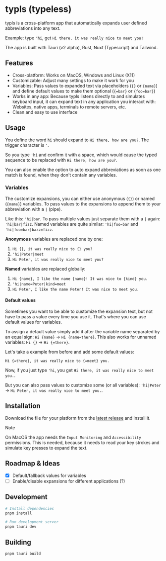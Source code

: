 # typls (typeless)

typls is a cross-platform app that automatically expands user defined abbreviations into any text.

Example: type `'hi`, get `Hi there, it was really nice to meet you!`

The app is built with Tauri (v2 alpha), Rust, Nuxt (Typescript) and Tailwind.

## Features

- Cross-platform: Works on MacOS, Windows and Linux (X11)
- Customizable: Adjust many settings to make it work for you
- Variables: Pass values to expanded text via placeholders (`{}` or `{name}`) and define default values to make them optional (`{=bar}` or `{foo=bar}`)
- Works in any app: Because typls listens directly to and simulates keyboard input, it can expand text in any application you interact with: Websites, native apps, terminals to remote servers, etc.
- Clean and easy to use interface

## Usage

You define the word `hi` should expand to `Hi there, how are you?`. The trigger character is `'`.

So you type `'hi` and confirm it with a space, which would cause the typed sequence to be replaced with `Hi there, how are you?`.

You can also enable the option to auto expand abbreviations as soon as one match is found, when they don't contain any variables.

### Variables

The customize expansions, you can either use anonymous (`{}`) or named (`{name}`) variables.
To pass values to the expansions to append them to your abbreviation with a `|` (pipe).

Like this: `'hi|bar`. To pass multiple values just separate them with a `|` again: `'hi|bar|fizz`.
Named variables are quite similar: `'hi|foo=bar` and `'hi|foo=bar|bazz=fizz`.

**Anonymous** variables are replaced one by one:

1. `Hi {}, it was really nice to {} you?`
2. `'hi|Peter|meet`
3. `Hi Peter, it was really nice to meet you?`

**Named** variables are replaced globally:

1. `Hi {name}, I like the name {name}! It was nice to {kind} you.`
2. `'hi|name=Peter|kind=meet`
3. `Hi Peter, I like the name Peter! It was nice to meet you.`

#### Default values

Sometimes you want to be able to customize the expansion text, but not have to pass a value every time you use it. That's where you can use default values for variables.

To assign a default value simply add it after the variable name separated by an equal sign: `Hi {name}` -> `Hi {name=there}`. This also works for unnamed variables: `Hi {}` -> `Hi {=there}`.

Let's take a example from before and add some default values:

`Hi {=there}, it was really nice to {=meet} you.`

Now, if you just type `'hi`, you get `Hi there, it was really nice to meet you.`.

But you can also pass values to customize some (or all variables): `'hi|Peter` -> `Hi Peter, it was really nice to meet you.`.

## Installation

Download the file for your platform from the [latest release](https://github.com/pabueco/typls/releases/latest) and install it.

> [!NOTE]
> On MacOS the app needs the `Input Monitoring` and `Accessibility` permissions. This is needed, because it needs to read your key strokes and simulate key presses to expand the text.

## Roadmap & Ideas

- [x] Default/fallback values for variables
- [ ] Enable/disable expansions for different applications (?)

## Development

```sh
# Install dependencies
pnpm install

# Run development server
pnpm tauri dev
```

## Building

```sh
pnpm tauri build
```
